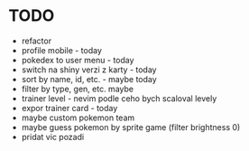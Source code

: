 # TODO
- refactor
- profile mobile - today
- pokedex to user menu - today
- switch na shiny verzi z karty - today
- sort by name, id, etc. - maybe today
- filter by type, gen, etc. maybe 
- trainer level - nevim podle ceho bych scaloval levely
- expor trainer card - today
- maybe custom pokemon team
- maybe guess pokemon by sprite game (filter brightness 0)
- pridat vic pozadi